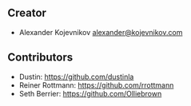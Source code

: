 Creator
----------

*   Alexander Kojevnikov <alexander@kojevnikov.com>

Contributors
------------

*   Dustin: https://github.com/dustinla
*   Reiner Rottmann: https://github.com/rrottmann
*   Seth Berrier: https://github.com/Olliebrown
